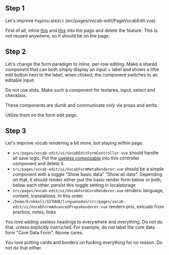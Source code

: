 ## Step 1

Let's improve `PageVocabEdit` (src/pages/vocab-edit/PageVocabEdit.vue).

First of all, inline [this](src/features/vocab-unit-manage/VocabFormController.vue) and [this](src/features/vocab-unit-manage/VocabFormRenderer.vue) into the page and delete the feature. This is not reused anywhere, so it should be on the page.

## Step 2

Let's change the form paradigm to inline, per-row editing. Make a shared component that can both simply display an input + label and shows a little edit button next to the label, when clicked, the component switches to an editable input.

Do not use slots.
Make such a component for textarea, input, select and checkbox. 

These components are dumb and communicate only via props and emits. 

Utilize them on the form edit page.


## Step 3

Let's improve vocab rendering a bit more, but staying within page.

- `src/pages/vocab-edit/ui/VocabEditFormController.vue` should handle all save logic. Put the [useless composable](src/pages/vocab-edit/useVocabForm.ts) into this controller component and delete it.
- `src/pages/vocab-edit/ui/VocabFormMetaRenderer.vue` should be a simple component with a toggle "Show basic data" "Show all data". Depending on that, it should render either jsut the basic render form below or both, below each other. persist this toggle setting in localstorage 
- `src/pages/vocab-edit/ui/VocabFormCoreRenderer.vue` renders: language, content, translations. In this order.
- `/home/brokkoli/GITHUB/linguanodon/src/pages/vocab-edit/ui/VocabFormAdvancedPropsRenderer.vue` renders prio, exlcude from practice, notes, links


You love adding useless headings to everywhere and everything. Do not do that, unless explicitly instructed. For example, do not label the core data form "Core Data Form". Noone cares.

You love putting cards and borders on fucking everything for no reason. Do not do that either.